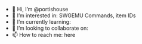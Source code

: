 - 👋 Hi, I’m @portishouse
- 👀 I’m interested in: SWGEMU Commands, item IDs
- 🌱 I’m currently learning:
- 💞️ I’m looking to collaborate on: 
- 📫 How to reach me: here

<!---
portishouse/portishouse is a ✨ special ✨ repository because its `README.md` (this file) appears on your GitHub profile.
You can click the Preview link to take a look at your changes.
--->
